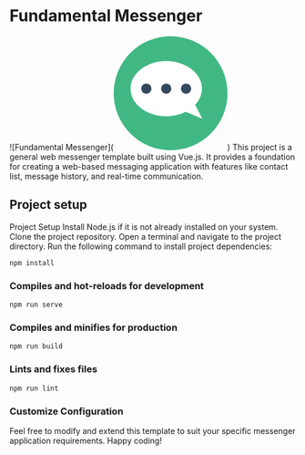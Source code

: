 # Fundamental Messenger
![Fundamental Messenger](<svg height="200px" width="200px" version="1.1" id="Layer_1" xmlns="http://www.w3.org/2000/svg" xmlns:xlink="http://www.w3.org/1999/xlink" viewBox="0 0 505 505" xml:space="preserve" fill="#000000"><g id="SVGRepo_bgCarrier" stroke-width="0"></g><g id="SVGRepo_tracerCarrier" stroke-linecap="round" stroke-linejoin="round"></g><g id="SVGRepo_iconCarrier"> <circle style="fill:#41B883;" cx="252.5" cy="252.5" r="252.5"></circle> <g> <ellipse style="fill:#FFFFFF;" cx="233.1" cy="232.1" rx="158.4" ry="122.4"></ellipse> <polygon style="fill:#FFFFFF;" points="331.8,246.8 393.2,365.5 256.1,308 "></polygon> </g> <g> <circle style="fill:#34495E;" cx="144.9" cy="232.1" r="22.8"></circle> <circle style="fill:#34495E;" cx="233.1" cy="232.1" r="22.8"></circle> <circle style="fill:#34495E;" cx="321.2" cy="232.1" r="22.8"></circle> </g> </g></svg>)
This project is a general web messenger template built using Vue.js. It provides a foundation for creating a web-based messaging application with features like contact list, message history, and real-time communication.

## Project setup
Project Setup
Install Node.js if it is not already installed on your system.
Clone the project repository.
Open a terminal and navigate to the project directory.
Run the following command to install project dependencies:
```
npm install
```

### Compiles and hot-reloads for development
```
npm run serve
```

### Compiles and minifies for production
```
npm run build
```

### Lints and fixes files
```
npm run lint
```

### Customize Configuration
Feel free to modify and extend this template to suit your specific messenger application requirements. Happy coding!